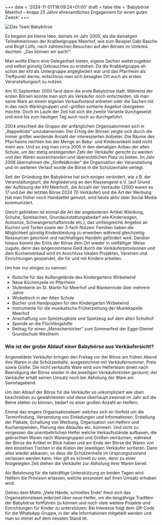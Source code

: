 +++
date = '2024-11-01T18:09:24+01:00'
draft = false
title = 'Babybörse Meerhof – knapp 25 Jahre ehrenamtliches Engagement für einen guten Zweck'
+++


![Das Team Babybörse](/images/Babyboerse/Team_Babybörse.jpg "Das Team Babybörse")

Es begann als kleine Idee, damals im Jahr 2000, als die damaligen Teilnehmerinnen der Krabbelgruppe Meerhof, wie zum Beispiel Gabi Rasche und Birgit Lülfs, nach zahlreichen Besuchen auf den Börsen im Umkreis dachten: „Das können wir auch!“.

Man wollte Eltern eine Gelegenheit bieten, eigene Sachen weiterzugeben und selbst günstig Gebrauchtes zu erstehen. Da die Krabbelgruppe eh schon der kfd als Untergruppe angegliedert war und das Pfarrheim als Treffpunkt diente, entschloss man sich besagten Ort auch als ersten Veranstaltungsort zu nutzen. 

Am 10.September 2000 fand dann die erste Babybörse statt. Während der ersten Börsen konnte man sich als Verkäufer noch entscheiden, ob man seine Ware an einem eigenen Verkaufsstand anbieten oder die Sachen mit in das nach Warengruppen und –größen sortierte Angebot übergeben möchte. Doch im Laufe der Zeit hat sich die zweite Variante durchgesetzt und wird bis zum heutigen Tag auch noch so durchgeführt. 

2004 entschied die Gruppe der anfänglichen Organisatorinnen sich in „Rappelkiste“ umzubenennen. Der Erfolg der Börsen zeigte sich durch die immer größer werdende Anzahl der interessierten Anbieter. Die Räume des Pfarrheims reichten bei der Menge an Baby- und Kinderartikeln bald nicht mehr aus. Und so zog man circa 2005 in den damaligen Anbau der alten Schule, um der stetig ansteigenden Zahl der Verkäufer gerecht zu werden und den Waren ausreichenden und übersichtlichen Platz zu bieten. Im Jahr 2006 übernahmen die „Sintfeldkinder“ die Organisation der Veranstaltung und im weiteren Verlauf wurde die Börse in die Schützenhalle verlegt. 

Seit der Gründung der Babybörse hat sich einiges verändert, wie z.B. der Veranstaltungsort, die Angliederung an den Klassengeist e.V. (auf Grund der Auflösung der kfd Meerhof), die Anzahl der Verkäufer (2000 waren es 17 und bei der letzten Börse 2024 70 Verkäufer) und die Art der Werbung. Hat man früher noch Handzettel genutzt, wird heute aktiv über Social Media kommuniziert.

Gleich geblieben ist einmal die Art der angebotenen Artikel (Kleidung, Schuhe, Spielsachen, Grundausstattungsbedarf wie Kinderwagen, Autositze, Schwangerschaftsmode etc.), das umfangreiche Angebot an Kuchen und Torten sowie der 3-fach Nutzen:  Familien haben die Möglichkeit günstig Kinderkleidung zu erwerben während gleichzeitig Ressourcen geschont und nachhaltiges Handeln gefördert wird. Darüber hinaus kommt der Erlös der Börse dem Ort wieder in vielfältiger Weise zugute, denn das eingenommene Geld durch die Verkäuferprovisionen und dem Kuchenverkauf wird im Anschluss lokalen Projekten, Vereinen und Einrichtungen gespendet, die für und mit Kindern arbeiten. 

Um hier nur einiges zu nennen: 

- Rutsche für das Außengelände des Kindergartens Wirbelwind 
- Neue Küchenzeile im Pfarrheim 
- Stutenkerle an St. Martin für Meerhof und Blankenrode über mehrere Jahre
- Wickeltisch in der Alten Schule
- Bücher und Handpuppen für den Kindergarten Wirbelwind
- Instrumente für die musikalische Früherziehung der Musikkapelle Meerhof
- Anschaffung von Spielzeugkiste und Spielzeug auf dem alten Schulhof
- Spende an die Flüchtlingshilfe
- Beitrag für einen „Menschenkicker“ zum Sommerfest der Egge-Diemel Grundschule Westheim

### Wie ist der grobe Ablauf einer Babybörse aus Verkäufersicht?
Angemeldete Verkäufer bringen den Freitag vor der Börse am frühen Abend ihre Waren in die Schützenhalle, ausgezeichnet mit Verkäufernummer, Preis sowie Größe. Die nicht verkaufte Ware wird vom Helferteam direkt nach Beendigung der Börse wieder in die jeweiligen Verkäuferkisten geräumt; der Verkäufer erhält seinen Umsatz noch bei Abholung der Ware am Samstagabend.

Um den Ablauf der Börse für die Verkäufer so unkompliziert wie oben beschrieben zu gewährleisten und diese überhaupt zweimal im Jahr auf die Beine stellen zu können, bedarf es einer großen Anzahl an Helfern. 

Einmal das engere Organisationsteam welches sich im Vorfeld um die Terminfindung, Versendung von Einladungen und Informationen, Erstellung der Plakate, Schaltung von Werbung, Organisation von Helfern und Kuchenspenden, Planung des Ablaufes etc. kümmert.
Und nicht zu vergessen die unentbehrlichen Helfer welche Verkaufsstände aufbauen, die gebrachten Waren nach Warengruppen und Größen verräumen, während der Börse die Artikel im Blick haben und am Ende der Börse die Waren von den einzelnen Tischen in die Kisten der jeweiligen Verkäufer sortieren. Dann alles wieder abbauen, so dass die Schützenhalle im Ursprungszustand verlassen werden kann.  Hier gilt es schnell zu sein, denn zu einer festgelegten Zeit stehen die Verkäufer zur Abholung ihrer Waren bereit.  

Als Belohnung für die tatkräftige Unterstützung an beiden Tagen wird Helfern die Provision erlassen, welche ansonsten auf ihren Umsatz erhoben wird. 

Getreu dem Motto „Viele Hände, schnelles Ende“ freut sich das Organisationsteam jederzeit über neue Helfer, um die langjährige Tradition der Babybörse fortführen zu können und noch viele weitere Projekte und Einrichtungen für Kinder zu unterstützen.
Bei Interesse folgt dem QR-Code für die WhatsApp Gruppe, in der alle Informationen mitgeteilt werden und man so immer auf dem neusten Stand ist.




